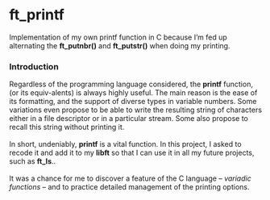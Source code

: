 # ft_printf
Implementation of my own printf function in C because I’m fed up alternating the **ft_putnbr()** and **ft_putstr()** when doing my printing.

### Introduction
Regardless of the programming language considered, the **printf** function, (or its equiv-alents) is always highly useful.
The main reason is the ease of its formatting, and the support of diverse types in variable numbers.
Some variations even propose to be able to write the resulting string of characters either in a file descriptor
or in a particular stream. Some also propose to recall this string without printing it.
</br></br>
In short, undeniably, **printf** is a vital function. In this project, I asked to recode it and add it to my **libft** so that
I can use it in all my future projects, such as **ft_ls**..
</br></br>
It was a chance for me to discover a feature of the C language – *variadic functions* – and to practice
detailed management of the printing options.
